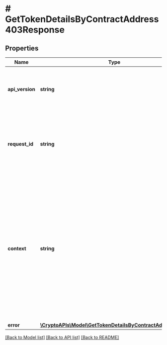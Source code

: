 # # GetTokenDetailsByContractAddress403Response

## Properties

Name | Type | Description | Notes
------------ | ------------- | ------------- | -------------
**api_version** | **string** | Specifies the version of the API that incorporates this endpoint. |
**request_id** | **string** | Defines the ID of the request. The &#x60;requestId&#x60; is generated by Crypto APIs and it&#39;s unique for every request. |
**context** | **string** | In batch situations the user can use the context to correlate responses with requests. This property is present regardless of whether the response was successful or returned as an error. &#x60;context&#x60; is specified by the user. | [optional]
**error** | [**\CryptoAPIs\Model\GetTokenDetailsByContractAddressE403**](GetTokenDetailsByContractAddressE403.md) |  |

[[Back to Model list]](../../README.md#models) [[Back to API list]](../../README.md#endpoints) [[Back to README]](../../README.md)
